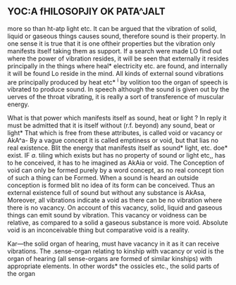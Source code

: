 ## YOC:A fHILOSOPJlY OK PATA^JALT

more so than ht-atp light etc. It can be argued that the vibration of solid, liquid or gaseous things causes sound, therefore sound is their property. In one sense it is true that it is one oftheir properties but the vibration only manifests itself taking them as support. If a search were made LO find out where the power of vibration resides, it will be seen that externally it resides principally in the things where heal\* electricity etc. are found, and internally it will be found Lo reside in the mind. All kinds of external sound vibrations are principally produced by heat etc\* <sup>i</sup> by volition too the organ of speech is vibrated to produce sound. In speech although the sound is given out by the uerves of the throat vibrating, it is really a sort of transference of muscular energy.

What is that power which manifests itself as sound, heat or light ? In reply it must be admitted that it is itself without (r.f. beyond) any sound, beat or light\* That which is free from these attributes, is called void or vacancy or AkA^a- By a vague concept it is called emptiness or void, but that lias no real existence. Blit the energy that manifests itself as sound\* light, etc. doe\* exist. IF *a.* tiling which exists but has no property of sound or light etc,, has to he conceived, it has to he imagined as AkAia or void. The Conception of void can only be formed purely by a word concept, as no real concept tion of such a thing can be Formed. When a sound is heard an outside conception is formed blit no idea of its form can be conceived. Thus an external existence full of sound but without any substance is AkAsa, Moreover, all vibrations indicate a void as there can be no vibration where there is no vacancy. On account of this vacancy, solid, liquid and gaseous things can emit sound by vibration. This vacancy or voidness can be relative, as compared to a solid a gaseous substance is more void. Absolute void is an inconceivable thing but comparative void is a reality.

Kar—the solid organ of hearing, must have vacancy in it as it can receive vibrations. The .sense-organ relating to kinship with vacancy or void is the organ of hearing (all sense-organs are formed of similar kinships) with appropriate elements. In other words\* the ossicles etc., the solid parts of the organ